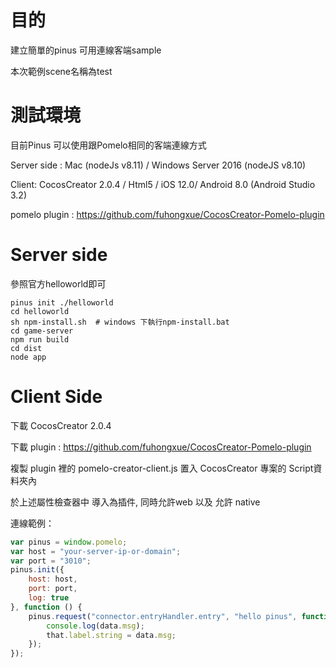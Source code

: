 # 目的
建立簡單的pinus 可用連線客端sample

本次範例scene名稱為test

# 測試環境
目前Pinus 可以使用跟Pomelo相同的客端連線方式

Server side : Mac (nodeJs v8.11) / Windows Server 2016 (nodeJS v8.10)

Client: CocosCreator 2.0.4 / Html5 / iOS 12.0/ Android 8.0 (Android Studio 3.2)

pomelo plugin : https://github.com/fuhongxue/CocosCreator-Pomelo-plugin

# Server side
參照官方helloworld即可

```
pinus init ./helloworld
cd helloworld
sh npm-install.sh  # windows 下執行npm-install.bat
cd game-server
npm run build
cd dist
node app
```


# Client Side
下載 CocosCreator 2.0.4

下載 plugin : https://github.com/fuhongxue/CocosCreator-Pomelo-plugin

複製 plugin 裡的 pomelo-creator-client.js 置入 CocosCreator 專案的 Script資料夾內

於上述屬性檢查器中 導入為插件, 同時允許web 以及 允許 native

連線範例：
```javascript
var pinus = window.pomelo;
var host = "your-server-ip-or-domain";
var port = "3010";
pinus.init({
    host: host,
    port: port,
    log: true
}, function () {
    pinus.request("connector.entryHandler.entry", "hello pinus", function (data) {
        console.log(data.msg);
        that.label.string = data.msg;
    });
});
```